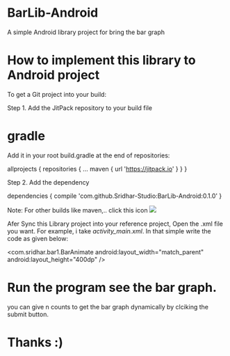 # BarLib-Android
A simple Android library project for bring the bar graph

# How to implement this library to Android project

To get a Git project into your build:

Step 1. Add the JitPack repository to your build file

# gradle
Add it in your root build.gradle at the end of repositories:

allprojects {
		repositories {
			...
			maven { url 'https://jitpack.io' }
		}
	}
  
  Step 2. Add the dependency
  
  dependencies {
	        compile 'com.github.Sridhar-Studio:BarLib-Android:0.1.0'
	}
  
  Note: For other builds like maven,.. click this icon [![](https://jitpack.io/v/Sridhar-Studio/BarLib-Android.svg)](https://jitpack.io/#Sridhar-Studio/BarLib-Android)
  
  Afer Sync this Library project into your reference project, Open the .xml file you want. 
  For example, i take <i> activity_main.xml</i>. In that simple write the code as given below:
  
  <com.sridhar.bar1.BarAnimate
        android:layout_width="match_parent"
        android:layout_height="400dp" />
        
 # Run the program see the bar graph.
  you can give n counts to get the bar graph dynamically by clciking the submit button.
  
  # Thanks :)


